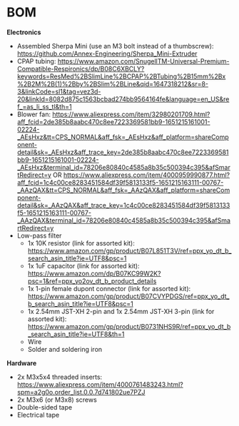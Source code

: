 # BOM
**Electronics**
  - Assembled Sherpa Mini (use an M3 bolt instead of a thumbscrew): https://github.com/Annex-Engineering/Sherpa_Mini-Extruder
  - CPAP tubing: https://www.amazon.com/SnugellTM-Universal-Premium-Compatible-Respironics/dp/B08C6XBCLY?keywords=ResMed%2BSlimLine%2BCPAP%2BTubing%2B15mm%2Bx%2B2M%2B(1)%2Bby%2BSlim%2BLine&qid=1647318212&sr=8-3&linkCode=sl1&tag=vez3d-20&linkId=8082d875c1563bcbad274bb9564164fe&language=en_US&ref_=as_li_ss_tl&th=1
  - Blower fan: https://www.aliexpress.com/item/32980201709.html?aff_fcid=2de385b8aabc470c8ee7223369581bb9-1651215161001-02224-_AEsHxz&tt=CPS_NORMAL&aff_fsk=_AEsHxz&aff_platform=shareComponent-detail&sk=_AEsHxz&aff_trace_key=2de385b8aabc470c8ee7223369581bb9-1651215161001-02224-_AEsHxz&terminal_id=78206e80840c4585a8b35c500394c395&afSmartRedirect=y OR https://www.aliexpress.com/item/4000959990877.html?aff_fcid=1c4c00ce8283451584df39f5813133f5-1651215163111-00767-_AAzQAX&tt=CPS_NORMAL&aff_fsk=_AAzQAX&aff_platform=shareComponent-detail&sk=_AAzQAX&aff_trace_key=1c4c00ce8283451584df39f5813133f5-1651215163111-00767-_AAzQAX&terminal_id=78206e80840c4585a8b35c500394c395&afSmartRedirect=y
  - Low-pass filter
    - 1x 10K resistor (link for assorted kit): https://www.amazon.com/gp/product/B07L851T3V/ref=ppx_yo_dt_b_search_asin_title?ie=UTF8&psc=1
    - 1x 1uF capacitor (link for assorted kit): https://www.amazon.com/dp/B07KC99W2K?psc=1&ref=ppx_yo2ov_dt_b_product_details
    - 1x 1-pin female dupont connector (link for assorted kit): https://www.amazon.com/gp/product/B07CVYPDGS/ref=ppx_yo_dt_b_search_asin_title?ie=UTF8&psc=1
    - 1x 2.54mm JST-XH 2-pin and 1x 2.54mm JST-XH 3-pin (link for assorted kit): https://www.amazon.com/gp/product/B0731NHS9R/ref=ppx_yo_dt_b_search_asin_title?ie=UTF8&th=1
    - Wire
    - Solder and soldering iron

**Hardware**
  - 2x M3x5x4 threaded inserts: https://www.aliexpress.com/item/4000761483243.html?spm=a2g0o.order_list.0.0.7d741802ue7PZJ
  - 2x M3x6 (or M3x8) screws
  - Double-sided tape
  - Electrical tape
